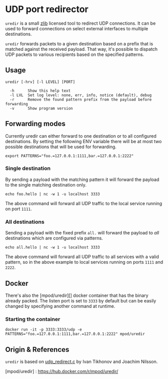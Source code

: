 UDP port redirector
===================

`uredir` is a small [zlib][] licensed tool to redirect UDP connections.
It can be used to forward connections on select external interfaces to multiple destinations.

`uredir` forwards packets to a given destination based on a prefix that is matched against the received payload.
That way, it's possible to dispatch UDP packets to various recipients based on the specified patterns.

## Usage

    uredir [-hrv] [-l LEVEL] [PORT]
    
      -h      Show this help text
      -l LVL  Set log level: none, err, info, notice (default), debug
      -r      Remove the found pattern prefix from the payload before forwarding
      -v      Show program version

## Forwarding modes
Currently uredir can either forward to one destination or to all configured destinations.
By setting the following ENV variable there will be at most two possible destinations that will be used for forwarding.

`export PATTERNS="foo.=127.0.0.1:1111,bar.=127.0.0.1:2222"`

### Single destination
By sending a payload with the matching pattern it will forward the payload to the single matching destination only.

`echo foo.hello | nc -w 1 -u localhost 3333`

The above command will forward all UDP traffic to the local service running on port `1111`.

### All destinations
Sending a payload with the fixed prefix `all.` will forward the payload to *all* destinations which are configured via patterns.

`echo all.hello | nc -w 1 -u localhost 3333`

The above command will forward all UDP traffic to all services with a valid pattern, so in the above example to local services running on ports `1111` and `2222`.

## Docker
There's also the [mpod/uredir][] docker container that has the binary already packed. The listen port is set to `3333` by default but can be easily changed by specifying another command at runtime.

### Starting the container
`docker run -it -p 3333:3333/udp -e PATTERNS="foo.=127.0.0.1:1111,bar.=127.0.0.1:2222" mpod/uredir`


## Origin & References

`uredir` is based on [udp_redirect.c][] by Ivan Tikhonov and Joachim Nilsson.

[zlib]:            https://en.wikipedia.org/wiki/Zlib_License
[udp_redirect.c]:  http://brokestream.com/udp_redirect.html
[mpod/uredir]   :  https://hub.docker.com/r/mpod/uredir/

<!--
  -- Local Variables:
  -- mode: markdown
  -- End:
  -->
